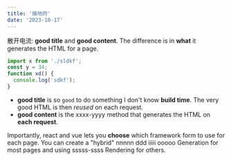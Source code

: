 ```yaml
---
title: '接地府'
date: '2023-10-17'
---
```


散开电流: **good title** and **good content**. The difference is in **what** it generates the HTML for a page.
```javascript
import x from './sldkf';
const y = 34;
function xd() {
  console.log('sdkf');
}
```
- **good title** is so `good` to do something I don't know **build time**. The very good HTML is then _reused_ on each request.
- **good content** is the xxxx-yyyy method that generates the HTML on **each request**.

Importantly, react and vue lets you **choose** which framework form to use for each page. You can create a "hybrid" nnnnn ddd iiiii ooooo Generation for most pages and using sssss-ssss Rendering for others.

